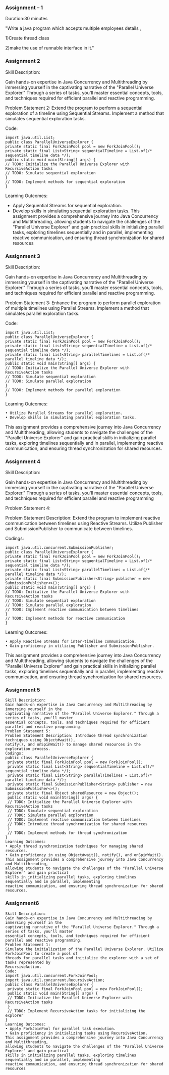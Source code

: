 ### Assignment – 1

Duration:30 minutes

"Write a java program which accepts multiple employees details ,

1)Create thread class

2)make the use of runnable interface in it."


### Assignment 2

Skill Description:

Gain hands-on expertise in Java Concurrency and Multithreading by immersing yourself in the
captivating narrative of the "Parallel Universe Explorer." Through a series of tasks, you'll master
essential concepts, tools, and techniques required for efficient parallel and reactive programming.

Problem Statement 2:
Extend the program to perform a sequential exploration of a timeline using Sequential Streams.
Implement a method that simulates sequential exploration tasks.

Code:

```
import java.util.List;
public class ParallelUniverseExplorer {
private static final ForkJoinPool pool = new ForkJoinPool();
private static final List<String> sequentialTimeline = List.of(/* sequential timeline data */);
public static void main(String[] args) {
// TODO: Initialize the Parallel Universe Explorer with RecursiveAction tasks
// TODO: Simulate sequential exploration
}
// TODO: Implement methods for sequential exploration
}
```
Learning Outcomes:

- Apply Sequential Streams for sequential exploration.
- Develop skills in simulating sequential exploration tasks.
This assignment provides a comprehensive journey into Java Concurrency and Multithreading,
allowing students to navigate the challenges of the "Parallel Universe Explorer" and gain practical
skills in initializing parallel tasks, exploring timelines sequentially and in parallel, implementing
reactive communication, and ensuring thread synchronization for shared resources

### Assignment 3

Skill Description:

Gain hands-on expertise in Java Concurrency and Multithreading by immersing yourself in the
captivating narrative of the "Parallel Universe Explorer." Through a series of tasks, you'll master
essential concepts, tools, and techniques required for efficient parallel and reactive programming.

Problem Statement 3:
Enhance the program to perform parallel exploration of multiple timelines using Parallel Streams.
Implement a method that simulates parallel exploration tasks.

Code:
```
import java.util.List;
public class ParallelUniverseExplorer {
private static final ForkJoinPool pool = new ForkJoinPool();
private static final List<String> sequentialTimeline = List.of(/* sequential timeline data */);
private static final List<String> parallelTimelines = List.of(/* parallel timeline data */);
public static void main(String[] args) {
// TODO: Initialize the Parallel Universe Explorer with RecursiveAction tasks
// TODO: Simulate sequential exploration
// TODO: Simulate parallel exploration
}
// TODO: Implement methods for parallel exploration
}
```
Learning Outcomes:
```
• Utilize Parallel Streams for parallel exploration.
• Develop skills in simulating parallel exploration tasks.
```
This assignment provides a comprehensive journey into Java Concurrency and Multithreading,
allowing students to navigate the challenges of the "Parallel Universe Explorer" and gain practical
skills in initializing parallel tasks, exploring timelines sequentially and in parallel, implementing
reactive communication, and ensuring thread synchronization for shared resources.

### Assignment 4

Skill Description:

Gain hands-on expertise in Java Concurrency and Multithreading by immersing yourself in the
captivating narrative of the "Parallel Universe Explorer." Through a series of tasks, you'll master
essential concepts, tools, and techniques required for efficient parallel and reactive programming

Problem Statement 4:

Problem Statement Description: Extend the program to implement reactive communication
between timelines using Reactive Streams. Utilize Publisher and SubmissionPublisher to
communicate between timelines.

Codings:
```
import java.util.concurrent.SubmissionPublisher;
public class ParallelUniverseExplorer {
private static final ForkJoinPool pool = new ForkJoinPool();
private static final List<String> sequentialTimeline = List.of(/* sequential timeline data */);
private static final List<String> parallelTimelines = List.of(/* parallel timeline data */);
private static final SubmissionPublisher<String> publisher = new SubmissionPublisher<>();
public static void main(String[] args) {
// TODO: Initialize the Parallel Universe Explorer with RecursiveAction tasks
// TODO: Simulate sequential exploration
// TODO: Simulate parallel exploration
// TODO: Implement reactive communication between timelines
}
// TODO: Implement methods for reactive communication
}
```
Learning Outcomes:
```
• Apply Reactive Streams for inter-timeline communication.
• Gain proficiency in utilizing Publisher and SubmissionPublisher.
```
This assignment provides a comprehensive journey into Java Concurrency and Multithreading,
allowing students to navigate the challenges of the "Parallel Universe Explorer" and gain practical
skills in initializing parallel tasks, exploring timelines sequentially and in parallel, implementing
reactive communication, and ensuring thread synchronization for shared resources.

### Assignment 5

```angular2html
Skill Description:
Gain hands-on expertise in Java Concurrency and Multithreading by immersing yourself in the
captivating narrative of the "Parallel Universe Explorer." Through a series of tasks, you'll master
essential concepts, tools, and techniques required for efficient parallel and reactive programming.
Problem Statement 5:
Problem Statement Description: Introduce thread synchronization techniques using Object#wait(),
notify(), and onSpinWait() to manage shared resources in the exploration process.
Codings:
public class ParallelUniverseExplorer {
 private static final ForkJoinPool pool = new ForkJoinPool();
 private static final List<String> sequentialTimeline = List.of(/* sequential timeline data */);
 private static final List<String> parallelTimelines = List.of(/* parallel timeline data */);
 private static final SubmissionPublisher<String> publisher = new SubmissionPublisher<>();
 private static final Object sharedResource = new Object();
 public static void main(String[] args) {
 // TODO: Initialize the Parallel Universe Explorer with RecursiveAction tasks
 // TODO: Simulate sequential exploration
 // TODO: Simulate parallel exploration
 // TODO: Implement reactive communication between timelines
 // TODO: Introduce thread synchronization for shared resources
 }
 // TODO: Implement methods for thread synchronization
}
Learning Outcomes:
• Apply thread synchronization techniques for managing shared resources.
• Gain proficiency in using Object#wait(), notify(), and onSpinWait().
This assignment provides a comprehensive journey into Java Concurrency and Multithreading,
allowing students to navigate the challenges of the "Parallel Universe Explorer" and gain practical
skills in initializing parallel tasks, exploring timelines sequentially and in parallel, implementing
reactive communication, and ensuring thread synchronization for shared resources.
```

### Assignment6

```angular2html
Skill Description:
Gain hands-on expertise in Java Concurrency and Multithreading by immersing yourself in the
captivating narrative of the "Parallel Universe Explorer." Through a series of tasks, you'll master
essential concepts, tools, and techniques required for efficient parallel and reactive programming.
Problem Statement 1:
Simulate the initialization of the Parallel Universe Explorer. Utilize ForkJoinPool to create a pool of
threads for parallel tasks and initialize the explorer with a set of tasks represented by
RecursiveAction.
Code:
import java.util.concurrent.ForkJoinPool;
import java.util.concurrent.RecursiveAction;
public class ParallelUniverseExplorer {
 private static final ForkJoinPool pool = new ForkJoinPool();
 public static void main(String[] args) {
 // TODO: Initialize the Parallel Universe Explorer with RecursiveAction tasks
 }
 // TODO: Implement RecursiveAction tasks for initializing the explorer
}
Learning Outcomes:
• Apply ForkJoinPool for parallel task execution.
• Gain proficiency in initializing tasks using RecursiveAction.
This assignment provides a comprehensive journey into Java Concurrency and Multithreading,
allowing students to navigate the challenges of the "Parallel Universe Explorer" and gain practical
skills in initializing parallel tasks, exploring timelines sequentially and in parallel, implementing
reactive communication, and ensuring thread synchronization for shared resources
```